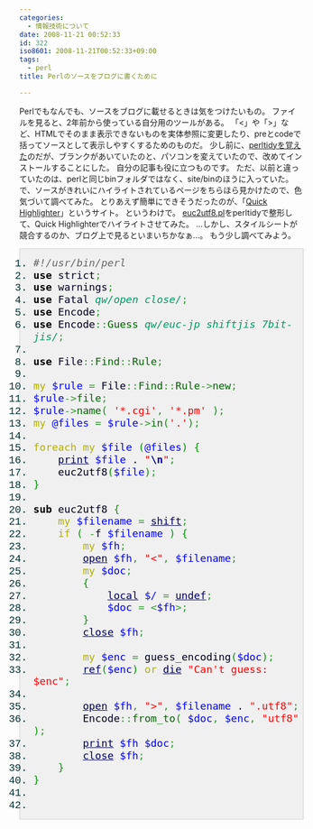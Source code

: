 ```yaml
---
categories:
  - 情報技術について
date: 2008-11-21 00:52:33
id: 322
iso8601: 2008-11-21T00:52:33+09:00
tags:
  - perl
title: Perlのソースをブログに書くために

---
```


<p>Perlでもなんでも、ソースをブログに載せるときは気をつけたいもの。
ファイルを見ると、2年前から使っている自分用のツールがある。
「<」や「>」など、HTMLでそのまま表示できないものを実体参照に変更したり、preとcodeで括ってソースとして表示しやすくするためのものだ。
少し前に、<a href="https://www.nqou.net/2006/11/20/135449">perltidyを覚えた</a>のだが、ブランクがあいていたのと、パソコンを変えていたので、改めてインストールすることにした。
自分の記事も役に立つものです。
ただ、以前と違っていたのは、perlと同じbinフォルダではなく、site/binのほうに入っていた。
で、ソースがきれいにハイライトされているページをちらほら見かけたので、色気づいて調べてみた。
とりあえず簡単にできそうだったのが、「<a href="http://quickhighlighter.com/">Quick Highlighter</a>」というサイト。
というわけで。
<a href="https://www.nqou.net/2008/11/17/002723">euc2utf8.pl</a>をperltidyで整形して、Quick Highlighterでハイライトさせてみた。
&#133;しかし、スタイルシートが競合するのか、ブログ上で見るといまいちかなぁ&#133;。
もう少し調べてみよう。</p>



<div class="perl" style="font-family:monospace;color: #006; border: 1px solid #d0d0d0; background-color: #f0f0f0;"><ol><li style="font-weight: normal; vertical-align:top;font: normal normal 130% 'Courier New', Courier, monospace; color: #003030;"><div style="font: normal normal 1em/1.2em monospace; margin:0; padding:0; background:none; vertical-align:top;color: #000020;"><span style="color: #666666; font-style: italic;">#!/usr/bin/perl</span></div></li>
<li style="font-weight: normal; vertical-align:top;font: normal normal 130% 'Courier New', Courier, monospace; color: #003030;"><div style="font: normal normal 1em/1.2em monospace; margin:0; padding:0; background:none; vertical-align:top;color: #000020;"><span style="color: #000000; font-weight: bold;">use</span> strict<span style="color: #339933;">;</span></div></li>
<li style="font-weight: normal; vertical-align:top;font: normal normal 130% 'Courier New', Courier, monospace; color: #003030;"><div style="font: normal normal 1em/1.2em monospace; margin:0; padding:0; background:none; vertical-align:top;color: #000020;"><span style="color: #000000; font-weight: bold;">use</span> warnings<span style="color: #339933;">;</span></div></li>
<li style="font-weight: normal; vertical-align:top;font: normal normal 130% 'Courier New', Courier, monospace; color: #003030;"><div style="font: normal normal 1em/1.2em monospace; margin:0; padding:0; background:none; vertical-align:top;color: #000020;"><span style="color: #000000; font-weight: bold;">use</span> Fatal <span style="color: #009966; font-style: italic;">qw/open close/</span><span style="color: #339933;">;</span></div></li>
<li style="font-weight: normal; vertical-align:top;font: normal normal 130% 'Courier New', Courier, monospace; color: #003030;"><div style="font: normal normal 1em/1.2em monospace; margin:0; padding:0; background:none; vertical-align:top;color: #000020;"><span style="color: #000000; font-weight: bold;">use</span> Encode<span style="color: #339933;">;</span></div></li>
<li style="font-weight: normal; vertical-align:top;font: normal normal 130% 'Courier New', Courier, monospace; color: #003030;"><div style="font: normal normal 1em/1.2em monospace; margin:0; padding:0; background:none; vertical-align:top;color: #000020;"><span style="color: #000000; font-weight: bold;">use</span> Encode<span style="color: #339933;">::</span><span style="color: #006600;">Guess</span> <span style="color: #009966; font-style: italic;">qw/euc-jp shiftjis 7bit-jis/</span><span style="color: #339933;">;</span></div></li>
<li style="font-weight: normal; vertical-align:top;font: normal normal 130% 'Courier New', Courier, monospace; color: #003030;"><div style="font: normal normal 1em/1.2em monospace; margin:0; padding:0; background:none; vertical-align:top;color: #000020;">&nbsp;</div></li>
<li style="font-weight: normal; vertical-align:top;font: normal normal 130% 'Courier New', Courier, monospace; color: #003030;"><div style="font: normal normal 1em/1.2em monospace; margin:0; padding:0; background:none; vertical-align:top;color: #000020;"><span style="color: #000000; font-weight: bold;">use</span> File<span style="color: #339933;">::</span><span style="color: #006600;">Find</span><span style="color: #339933;">::</span><span style="color: #006600;">Rule</span><span style="color: #339933;">;</span></div></li>
<li style="font-weight: normal; vertical-align:top;font: normal normal 130% 'Courier New', Courier, monospace; color: #003030;"><div style="font: normal normal 1em/1.2em monospace; margin:0; padding:0; background:none; vertical-align:top;color: #000020;">&nbsp;</div></li>
<li style="font-weight: normal; vertical-align:top;font: normal normal 130% 'Courier New', Courier, monospace; color: #003030;"><div style="font: normal normal 1em/1.2em monospace; margin:0; padding:0; background:none; vertical-align:top;color: #000020;"><span style="color: #b1b100;">my</span> <span style="color: #0000ff;">$rule</span> <span style="color: #339933;">=</span> File<span style="color: #339933;">::</span><span style="color: #006600;">Find</span><span style="color: #339933;">::</span><span style="color: #006600;">Rule</span><span style="color: #339933;">-></span><span style="color: #006600;">new</span><span style="color: #339933;">;</span></div></li>
<li style="font-weight: normal; vertical-align:top;font: normal normal 130% 'Courier New', Courier, monospace; color: #003030;"><div style="font: normal normal 1em/1.2em monospace; margin:0; padding:0; background:none; vertical-align:top;color: #000020;"><span style="color: #0000ff;">$rule</span><span style="color: #339933;">-></span><span style="color: #006600;">file</span><span style="color: #339933;">;</span></div></li>
<li style="font-weight: normal; vertical-align:top;font: normal normal 130% 'Courier New', Courier, monospace; color: #003030;"><div style="font: normal normal 1em/1.2em monospace; margin:0; padding:0; background:none; vertical-align:top;color: #000020;"><span style="color: #0000ff;">$rule</span><span style="color: #339933;">-></span><span style="color: #006600;">name</span><span style="color: #009900;">&#40;</span> <span style="color: #ff0000;">'*.cgi'</span><span style="color: #339933;">,</span> <span style="color: #ff0000;">'*.pm'</span> <span style="color: #009900;">&#41;</span><span style="color: #339933;">;</span></div></li>
<li style="font-weight: normal; vertical-align:top;font: normal normal 130% 'Courier New', Courier, monospace; color: #003030;"><div style="font: normal normal 1em/1.2em monospace; margin:0; padding:0; background:none; vertical-align:top;color: #000020;"><span style="color: #b1b100;">my</span> <span style="color: #0000ff;">@files</span> <span style="color: #339933;">=</span> <span style="color: #0000ff;">$rule</span><span style="color: #339933;">-></span><span style="color: #006600;">in</span><span style="color: #009900;">&#40;</span><span style="color: #ff0000;">'.'</span><span style="color: #009900;">&#41;</span><span style="color: #339933;">;</span></div></li>
<li style="font-weight: normal; vertical-align:top;font: normal normal 130% 'Courier New', Courier, monospace; color: #003030;"><div style="font: normal normal 1em/1.2em monospace; margin:0; padding:0; background:none; vertical-align:top;color: #000020;">&nbsp;</div></li>
<li style="font-weight: normal; vertical-align:top;font: normal normal 130% 'Courier New', Courier, monospace; color: #003030;"><div style="font: normal normal 1em/1.2em monospace; margin:0; padding:0; background:none; vertical-align:top;color: #000020;"><span style="color: #b1b100;">foreach</span> <span style="color: #b1b100;">my</span> <span style="color: #0000ff;">$file</span> <span style="color: #009900;">&#40;</span><span style="color: #0000ff;">@files</span><span style="color: #009900;">&#41;</span> <span style="color: #009900;">&#123;</span></div></li>
<li style="font-weight: normal; vertical-align:top;font: normal normal 130% 'Courier New', Courier, monospace; color: #003030;"><div style="font: normal normal 1em/1.2em monospace; margin:0; padding:0; background:none; vertical-align:top;color: #000020;">&nbsp; &nbsp; <a style="color: #000060;" href="http://perldoc.perl.org/functions/print.html"><span style="color: #000066;">print</span></a> <span style="color: #0000ff;">$file</span> . <span style="color: #ff0000;">"<span style="color: #000099; font-weight: bold;">\n</span>"</span><span style="color: #339933;">;</span></div></li>
<li style="font-weight: normal; vertical-align:top;font: normal normal 130% 'Courier New', Courier, monospace; color: #003030;"><div style="font: normal normal 1em/1.2em monospace; margin:0; padding:0; background:none; vertical-align:top;color: #000020;">&nbsp; &nbsp; euc2utf8<span style="color: #009900;">&#40;</span><span style="color: #0000ff;">$file</span><span style="color: #009900;">&#41;</span><span style="color: #339933;">;</span></div></li>
<li style="font-weight: normal; vertical-align:top;font: normal normal 130% 'Courier New', Courier, monospace; color: #003030;"><div style="font: normal normal 1em/1.2em monospace; margin:0; padding:0; background:none; vertical-align:top;color: #000020;"><span style="color: #009900;">&#125;</span></div></li>
<li style="font-weight: normal; vertical-align:top;font: normal normal 130% 'Courier New', Courier, monospace; color: #003030;"><div style="font: normal normal 1em/1.2em monospace; margin:0; padding:0; background:none; vertical-align:top;color: #000020;">&nbsp;</div></li>
<li style="font-weight: normal; vertical-align:top;font: normal normal 130% 'Courier New', Courier, monospace; color: #003030;"><div style="font: normal normal 1em/1.2em monospace; margin:0; padding:0; background:none; vertical-align:top;color: #000020;"><span style="color: #000000; font-weight: bold;">sub</span> euc2utf8 <span style="color: #009900;">&#123;</span></div></li>
<li style="font-weight: normal; vertical-align:top;font: normal normal 130% 'Courier New', Courier, monospace; color: #003030;"><div style="font: normal normal 1em/1.2em monospace; margin:0; padding:0; background:none; vertical-align:top;color: #000020;">&nbsp; &nbsp; <span style="color: #b1b100;">my</span> <span style="color: #0000ff;">$filename</span> <span style="color: #339933;">=</span> <a style="color: #000060;" href="http://perldoc.perl.org/functions/shift.html"><span style="color: #000066;">shift</span></a><span style="color: #339933;">;</span></div></li>
<li style="font-weight: normal; vertical-align:top;font: normal normal 130% 'Courier New', Courier, monospace; color: #003030;"><div style="font: normal normal 1em/1.2em monospace; margin:0; padding:0; background:none; vertical-align:top;color: #000020;">&nbsp; &nbsp; <span style="color: #b1b100;">if</span> <span style="color: #009900;">&#40;</span> <span style="color: #339933;">-</span>f <span style="color: #0000ff;">$filename</span> <span style="color: #009900;">&#41;</span> <span style="color: #009900;">&#123;</span></div></li>
<li style="font-weight: normal; vertical-align:top;font: normal normal 130% 'Courier New', Courier, monospace; color: #003030;"><div style="font: normal normal 1em/1.2em monospace; margin:0; padding:0; background:none; vertical-align:top;color: #000020;">&nbsp; &nbsp; &nbsp; &nbsp; <span style="color: #b1b100;">my</span> <span style="color: #0000ff;">$fh</span><span style="color: #339933;">;</span></div></li>
<li style="font-weight: normal; vertical-align:top;font: normal normal 130% 'Courier New', Courier, monospace; color: #003030;"><div style="font: normal normal 1em/1.2em monospace; margin:0; padding:0; background:none; vertical-align:top;color: #000020;">&nbsp; &nbsp; &nbsp; &nbsp; <a style="color: #000060;" href="http://perldoc.perl.org/functions/open.html"><span style="color: #000066;">open</span></a> <span style="color: #0000ff;">$fh</span><span style="color: #339933;">,</span> <span style="color: #ff0000;">"<"</span><span style="color: #339933;">,</span> <span style="color: #0000ff;">$filename</span><span style="color: #339933;">;</span></div></li>
<li style="font-weight: normal; vertical-align:top;font: normal normal 130% 'Courier New', Courier, monospace; color: #003030;"><div style="font: normal normal 1em/1.2em monospace; margin:0; padding:0; background:none; vertical-align:top;color: #000020;">&nbsp; &nbsp; &nbsp; &nbsp; <span style="color: #b1b100;">my</span> <span style="color: #0000ff;">$doc</span><span style="color: #339933;">;</span></div></li>
<li style="font-weight: normal; vertical-align:top;font: normal normal 130% 'Courier New', Courier, monospace; color: #003030;"><div style="font: normal normal 1em/1.2em monospace; margin:0; padding:0; background:none; vertical-align:top;color: #000020;">&nbsp; &nbsp; &nbsp; &nbsp; <span style="color: #009900;">&#123;</span></div></li>
<li style="font-weight: normal; vertical-align:top;font: normal normal 130% 'Courier New', Courier, monospace; color: #003030;"><div style="font: normal normal 1em/1.2em monospace; margin:0; padding:0; background:none; vertical-align:top;color: #000020;">&nbsp; &nbsp; &nbsp; &nbsp; &nbsp; &nbsp; <a style="color: #000060;" href="http://perldoc.perl.org/functions/local.html"><span style="color: #000066;">local</span></a> <span style="color: #0000ff;">$/</span> <span style="color: #339933;">=</span> <a style="color: #000060;" href="http://perldoc.perl.org/functions/undef.html"><span style="color: #000066;">undef</span></a><span style="color: #339933;">;</span></div></li>
<li style="font-weight: normal; vertical-align:top;font: normal normal 130% 'Courier New', Courier, monospace; color: #003030;"><div style="font: normal normal 1em/1.2em monospace; margin:0; padding:0; background:none; vertical-align:top;color: #000020;">&nbsp; &nbsp; &nbsp; &nbsp; &nbsp; &nbsp; <span style="color: #0000ff;">$doc</span> <span style="color: #339933;">=</span> <span style="color: #339933;"><</span><span style="color: #0000ff;">$fh</span><span style="color: #339933;">>;</span></div></li>
<li style="font-weight: normal; vertical-align:top;font: normal normal 130% 'Courier New', Courier, monospace; color: #003030;"><div style="font: normal normal 1em/1.2em monospace; margin:0; padding:0; background:none; vertical-align:top;color: #000020;">&nbsp; &nbsp; &nbsp; &nbsp; <span style="color: #009900;">&#125;</span></div></li>
<li style="font-weight: normal; vertical-align:top;font: normal normal 130% 'Courier New', Courier, monospace; color: #003030;"><div style="font: normal normal 1em/1.2em monospace; margin:0; padding:0; background:none; vertical-align:top;color: #000020;">&nbsp; &nbsp; &nbsp; &nbsp; <a style="color: #000060;" href="http://perldoc.perl.org/functions/close.html"><span style="color: #000066;">close</span></a> <span style="color: #0000ff;">$fh</span><span style="color: #339933;">;</span></div></li>
<li style="font-weight: normal; vertical-align:top;font: normal normal 130% 'Courier New', Courier, monospace; color: #003030;"><div style="font: normal normal 1em/1.2em monospace; margin:0; padding:0; background:none; vertical-align:top;color: #000020;">&nbsp;</div></li>
<li style="font-weight: normal; vertical-align:top;font: normal normal 130% 'Courier New', Courier, monospace; color: #003030;"><div style="font: normal normal 1em/1.2em monospace; margin:0; padding:0; background:none; vertical-align:top;color: #000020;">&nbsp; &nbsp; &nbsp; &nbsp; <span style="color: #b1b100;">my</span> <span style="color: #0000ff;">$enc</span> <span style="color: #339933;">=</span> guess_encoding<span style="color: #009900;">&#40;</span><span style="color: #0000ff;">$doc</span><span style="color: #009900;">&#41;</span><span style="color: #339933;">;</span></div></li>
<li style="font-weight: normal; vertical-align:top;font: normal normal 130% 'Courier New', Courier, monospace; color: #003030;"><div style="font: normal normal 1em/1.2em monospace; margin:0; padding:0; background:none; vertical-align:top;color: #000020;">&nbsp; &nbsp; &nbsp; &nbsp; <a style="color: #000060;" href="http://perldoc.perl.org/functions/ref.html"><span style="color: #000066;">ref</span></a><span style="color: #009900;">&#40;</span><span style="color: #0000ff;">$enc</span><span style="color: #009900;">&#41;</span> <span style="color: #b1b100;">or</span> <a style="color: #000060;" href="http://perldoc.perl.org/functions/die.html"><span style="color: #000066;">die</span></a> <span style="color: #ff0000;">"Can't guess: $enc"</span><span style="color: #339933;">;</span></div></li>
<li style="font-weight: normal; vertical-align:top;font: normal normal 130% 'Courier New', Courier, monospace; color: #003030;"><div style="font: normal normal 1em/1.2em monospace; margin:0; padding:0; background:none; vertical-align:top;color: #000020;">&nbsp;</div></li>
<li style="font-weight: normal; vertical-align:top;font: normal normal 130% 'Courier New', Courier, monospace; color: #003030;"><div style="font: normal normal 1em/1.2em monospace; margin:0; padding:0; background:none; vertical-align:top;color: #000020;">&nbsp; &nbsp; &nbsp; &nbsp; <a style="color: #000060;" href="http://perldoc.perl.org/functions/open.html"><span style="color: #000066;">open</span></a> <span style="color: #0000ff;">$fh</span><span style="color: #339933;">,</span> <span style="color: #ff0000;">">"</span><span style="color: #339933;">,</span> <span style="color: #0000ff;">$filename</span> . <span style="color: #ff0000;">".utf8"</span><span style="color: #339933;">;</span></div></li>
<li style="font-weight: normal; vertical-align:top;font: normal normal 130% 'Courier New', Courier, monospace; color: #003030;"><div style="font: normal normal 1em/1.2em monospace; margin:0; padding:0; background:none; vertical-align:top;color: #000020;">&nbsp; &nbsp; &nbsp; &nbsp; Encode<span style="color: #339933;">::</span><span style="color: #006600;">from_to</span><span style="color: #009900;">&#40;</span> <span style="color: #0000ff;">$doc</span><span style="color: #339933;">,</span> <span style="color: #0000ff;">$enc</span><span style="color: #339933;">,</span> <span style="color: #ff0000;">"utf8"</span> <span style="color: #009900;">&#41;</span><span style="color: #339933;">;</span></div></li>
<li style="font-weight: normal; vertical-align:top;font: normal normal 130% 'Courier New', Courier, monospace; color: #003030;"><div style="font: normal normal 1em/1.2em monospace; margin:0; padding:0; background:none; vertical-align:top;color: #000020;">&nbsp; &nbsp; &nbsp; &nbsp; <a style="color: #000060;" href="http://perldoc.perl.org/functions/print.html"><span style="color: #000066;">print</span></a> <span style="color: #0000ff;">$fh</span> <span style="color: #0000ff;">$doc</span><span style="color: #339933;">;</span></div></li>
<li style="font-weight: normal; vertical-align:top;font: normal normal 130% 'Courier New', Courier, monospace; color: #003030;"><div style="font: normal normal 1em/1.2em monospace; margin:0; padding:0; background:none; vertical-align:top;color: #000020;">&nbsp; &nbsp; &nbsp; &nbsp; <a style="color: #000060;" href="http://perldoc.perl.org/functions/close.html"><span style="color: #000066;">close</span></a> <span style="color: #0000ff;">$fh</span><span style="color: #339933;">;</span></div></li>
<li style="font-weight: normal; vertical-align:top;font: normal normal 130% 'Courier New', Courier, monospace; color: #003030;"><div style="font: normal normal 1em/1.2em monospace; margin:0; padding:0; background:none; vertical-align:top;color: #000020;">&nbsp; &nbsp; <span style="color: #009900;">&#125;</span></div></li>
<li style="font-weight: normal; vertical-align:top;font: normal normal 130% 'Courier New', Courier, monospace; color: #003030;"><div style="font: normal normal 1em/1.2em monospace; margin:0; padding:0; background:none; vertical-align:top;color: #000020;"><span style="color: #009900;">&#125;</span></div></li>
<li style="font-weight: normal; vertical-align:top;font: normal normal 130% 'Courier New', Courier, monospace; color: #003030;"><div style="font: normal normal 1em/1.2em monospace; margin:0; padding:0; background:none; vertical-align:top;color: #000020;">&nbsp;</div></li>
<li style="font-weight: normal; vertical-align:top;font: normal normal 130% 'Courier New', Courier, monospace; color: #003030;"><div style="font: normal normal 1em/1.2em monospace; margin:0; padding:0; background:none; vertical-align:top;color: #000020;">&nbsp;</div></li>
</ol></div>
    	